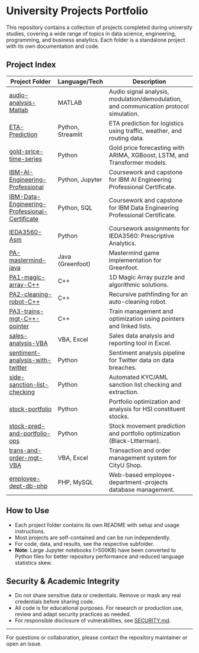 # University Projects Portfolio

This repository contains a collection of projects completed during university studies, covering a wide range of topics in data science, engineering, programming, and business analytics. Each folder is a standalone project with its own documentation and code.

## Project Index

| Project Folder | Language/Tech | Description |
|---------------|--------------|-------------|
| [audio-analysis-Matlab](./audio-analysis-Matlab) | MATLAB | Audio signal analysis, modulation/demodulation, and communication protocol simulation. |
| [ETA-Prediction](./ETA-Prediction) | Python, Streamlit | ETA prediction for logistics using traffic, weather, and routing data. |
| [gold-price-time-series](./gold-price-time-series) | Python | Gold price forecasting with ARIMA, XGBoost, LSTM, and Transformer models. |
| [IBM-AI-Engineering-Professional](./IBM-AI-Engineering-Professional) | Python, Jupyter | Coursework and capstone for IBM AI Engineering Professional Certificate. |
| [IBM-Data-Engineering-Professional-Certificate](./IBM-Data-Engineering-Professional-Certificate) | Python, SQL | Coursework and capstone for IBM Data Engineering Professional Certificate. |
| [IEDA3560-Asm](./IEDA3560-Asm) | Python | Coursework assignments for IEDA3560: Prescriptive Analytics. |
| [PA-mastermind-java](./PA-mastermind-java) | Java (Greenfoot) | Mastermind game implementation for Greenfoot. |
| [PA1-magic-array-C++](./PA1-magic-array-C++) | C++ | 1D Magic Array puzzle and algorithmic solutions. |
| [PA2-cleaning-robot-C++](./PA2-cleaning-robot-C++) | C++ | Recursive pathfinding for an auto-cleaning robot. |
| [PA3-trains-mgt-C++-pointer](./PA3-trains-mgt-C++-pointer) | C++ | Train management and optimization using pointers and linked lists. |
| [sales-analysis-VBA](./sales-analysis-VBA) | VBA, Excel | Sales data analysis and reporting tool in Excel. |
| [sentiment-analysis-with-twitter](./sentiment-analysis-with-twitter) | Python | Sentiment analysis pipeline for Twitter data on data breaches. |
| [side-sanction-list-checking](./side-sanction-list-checking) | Python | Automated KYC/AML sanction list checking and extraction. |
| [stock-portfolio](./stock-portfolio) | Python | Portfolio optimization and analysis for HSI constituent stocks. |
| [stock-pred-and-portfolio-ops](./stock-pred-and-portfolio-ops) | Python | Stock movement prediction and portfolio optimization (Black-Litterman). |
| [trans-and-order-mgt-VBA](./trans-and-order-mgt-VBA) | VBA, Excel | Transaction and order management system for CityU Shop. |
| [employee-dept-db-php](./employee-dept-db-php) | PHP, MySQL | Web-based employee-department-projects database management. |

## How to Use
- Each project folder contains its own README with setup and usage instructions.
- Most projects are self-contained and can be run independently.
- For code, data, and results, see the respective subfolder.
- **Note**: Large Jupyter notebooks (>500KB) have been converted to Python files for better repository performance and reduced language statistics skew.

## Security & Academic Integrity
- Do not share sensitive data or credentials. Remove or mask any real credentials before sharing code.
- All code is for educational purposes. For research or production use, review and adapt security practices as needed.
- For responsible disclosure of vulnerabilities, see [SECURITY.md](./SECURITY.md).

---

For questions or collaboration, please contact the repository maintainer or open an issue.
